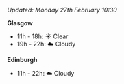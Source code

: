 *Updated: Monday 27th February 10:30*

**Glasgow**

* 11h - 18h: :sunny: Clear
* 19h - 22h: :cloud: Cloudy

**Edinburgh**

* 11h - 22h: :cloud: Cloudy
